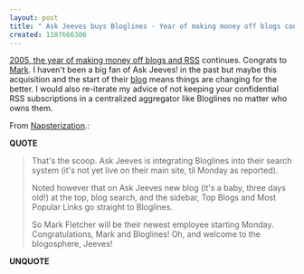 ```yaml
---
layout: post
title: " Ask Jeeves buys Bloglines - Year of making money off blogs continues on course"
created: 1107666306
---
```

<p><a href="http://www.rolandtanglao.com/archives/2004/12/23/my_merry_christmas_publicast_and_some_predictions_for_2005">2005, the year of making money off blogs and RSS</a> continues.  Congrats to <a href="http://www.wingedpig.com/">Mark</a>. I haven't been a big fan of Ask Jeeves! in the past but maybe this acquisition and the start of their <a href="http://blog.ask.com/">blog</a> means things are changing for the better.  I would also re-iterate my advice of not keeping your confidential RSS subscriptions in a centralized aggregator like Bloglines no matter who owns them.
</p>
<p>From <a href="http://napsterization.org/stories/archives/000397.html">Napsterization</a>.:</p>
<p><b>QUOTE</b></p><blockquote><p>That's the scoop. Ask Jeeves is integrating Bloglines into their search system (it's not yet live on their main site, til Monday as reported).
</p>
<p>Noted however that on Ask Jeeves new blog (it's a baby, three days old!) at the top, blog search, and the sidebar, Top Blogs and Most Popular Links go straight to Bloglines.
</p>
<p>So Mark Fletcher will be their newest employee starting Monday. Congratulations, Mark and Bloglines! Oh, and welcome to the blogosphere, Jeeves!</p></blockquote><p><b>UNQUOTE</b></p>




